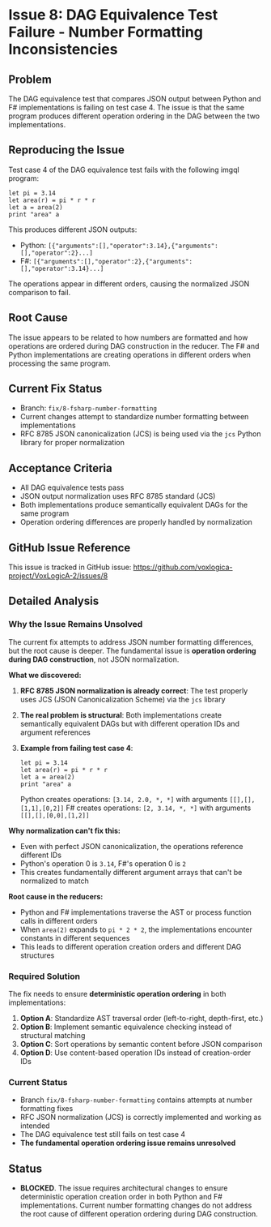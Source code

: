 # Issue 8: DAG Equivalence Test Failure - Number Formatting Inconsistencies

## Problem

The DAG equivalence test that compares JSON output between Python and F# implementations is failing on test case 4. The issue is that the same program produces different operation ordering in the DAG between the two implementations.

## Reproducing the Issue

Test case 4 of the DAG equivalence test fails with the following imgql program:

```
let pi = 3.14
let area(r) = pi * r * r
let a = area(2)
print "area" a
```

This produces different JSON outputs:

- Python: `[{"arguments":[],"operator":3.14},{"arguments":[],"operator":2}...]`
- F#: `[{"arguments":[],"operator":2},{"arguments":[],"operator":3.14}...]`

The operations appear in different orders, causing the normalized JSON comparison to fail.

## Root Cause

The issue appears to be related to how numbers are formatted and how operations are ordered during DAG construction in the reducer. The F# and Python implementations are creating operations in different orders when processing the same program.

## Current Fix Status

- Branch: `fix/8-fsharp-number-formatting`
- Current changes attempt to standardize number formatting between implementations
- RFC 8785 JSON canonicalization (JCS) is being used via the `jcs` Python library for proper normalization

## Acceptance Criteria

- All DAG equivalence tests pass
- JSON output normalization uses RFC 8785 standard (JCS)
- Both implementations produce semantically equivalent DAGs for the same program
- Operation ordering differences are properly handled by normalization

## GitHub Issue Reference

This issue is tracked in GitHub issue: https://github.com/voxlogica-project/VoxLogicA-2/issues/8

## Detailed Analysis

### Why the Issue Remains Unsolved

The current fix attempts to address JSON number formatting differences, but the root cause is deeper. The fundamental issue is **operation ordering during DAG construction**, not JSON normalization.

**What we discovered:**

1. **RFC 8785 JSON normalization is already correct**: The test properly uses JCS (JSON Canonicalization Scheme) via the `jcs` library
2. **The real problem is structural**: Both implementations create semantically equivalent DAGs but with different operation IDs and argument references
3. **Example from failing test case 4**:

   ```
   let pi = 3.14
   let area(r) = pi * r * r
   let a = area(2)
   print "area" a
   ```

   Python creates operations: `[3.14, 2.0, *, *]` with arguments `[[],[],[1,1],[0,2]]`
   F# creates operations: `[2, 3.14, *, *]` with arguments `[[],[],[0,0],[1,2]]`

**Why normalization can't fix this:**

- Even with perfect JSON canonicalization, the operations reference different IDs
- Python's operation 0 is `3.14`, F#'s operation 0 is `2`
- This creates fundamentally different argument arrays that can't be normalized to match

**Root cause in the reducers:**

- Python and F# implementations traverse the AST or process function calls in different orders
- When `area(2)` expands to `pi * 2 * 2`, the implementations encounter constants in different sequences
- This leads to different operation creation orders and different DAG structures

### Required Solution

The fix needs to ensure **deterministic operation ordering** in both implementations:

1. **Option A**: Standardize AST traversal order (left-to-right, depth-first, etc.)
2. **Option B**: Implement semantic equivalence checking instead of structural matching
3. **Option C**: Sort operations by semantic content before JSON comparison
4. **Option D**: Use content-based operation IDs instead of creation-order IDs

### Current Status

- Branch `fix/8-fsharp-number-formatting` contains attempts at number formatting fixes
- RFC JSON normalization (JCS) is correctly implemented and working as intended
- The DAG equivalence test still fails on test case 4
- **The fundamental operation ordering issue remains unresolved**

## Status

- **BLOCKED**. The issue requires architectural changes to ensure deterministic operation creation order in both Python and F# implementations. Current number formatting changes do not address the root cause of different operation ordering during DAG construction.
